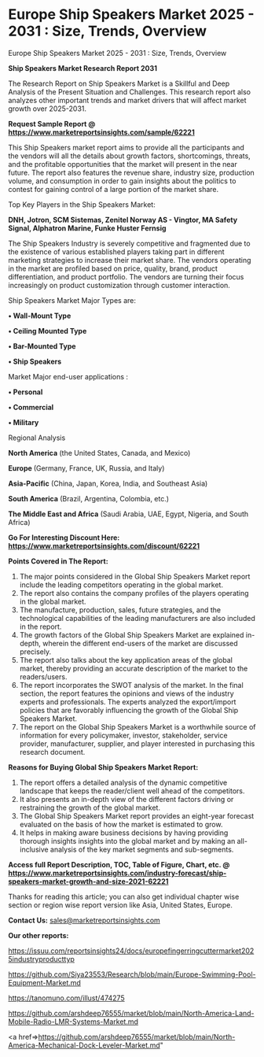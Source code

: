 # Europe Ship Speakers Market 2025 - 2031 : Size, Trends, Overview
Europe Ship Speakers Market 2025 - 2031 : Size, Trends, Overview

<strong>Ship Speakers Market Research Report 2031</strong>

The Research Report on Ship Speakers Market is a Skillful and Deep Analysis of the Present Situation and Challenges. This research report also analyzes other important trends and market drivers that will affect market growth over 2025-2031.

<strong>Request Sample Report @ <a href=https://www.marketreportsinsights.com/sample/62221>https://www.marketreportsinsights.com/sample/62221</a></strong>

This Ship Speakers market report aims to provide all the participants and the vendors will all the details about growth factors, shortcomings, threats, and the profitable opportunities that the market will present in the near future. The report also features the revenue share, industry size, production volume, and consumption in order to gain insights about the politics to contest for gaining control of a large portion of the market share.

Top Key Players in the Ship Speakers Market:

<strong>DNH, Jotron, SCM Sistemas, Zenitel Norway AS - Vingtor, MA Safety Signal, Alphatron Marine, Funke Huster Fernsig</strong>

The Ship Speakers Industry is severely competitive and fragmented due to the existence of various established players taking part in different marketing strategies to increase their market share. The vendors operating in the market are profiled based on price, quality, brand, product differentiation, and product portfolio. The vendors are turning their focus increasingly on product customization through customer interaction.

Ship Speakers Market Major Types are:

<strong>• Wall-Mount Type

• Ceiling Mounted Type

• Bar-Mounted Type

• Ship Speakers</strong>

Market Major end-user applications :

<strong>• Personal

• Commercial

• Military</strong>

Regional Analysis

</u><strong><b>North America</b></strong> (the United States, Canada, and Mexico)

<strong><b>Europe </b></strong>(Germany, France, UK, Russia, and Italy)

<strong><b>Asia-Pacific</b></strong> (China, Japan, Korea, India, and Southeast Asia)

<strong><b>South America</b></strong> (Brazil, Argentina, Colombia, etc.)

<strong><b>The Middle East and Africa</b></strong> (Saudi Arabia, UAE, Egypt, Nigeria, and South Africa)

<strong>Go For Interesting Discount Here: <a href=https://www.marketreportsinsights.com/discount/62221>https://www.marketreportsinsights.com/discount/62221</a></strong>

<strong>Points Covered in The Report:</strong>
<ol>
  <li>The major points considered in the Global Ship Speakers Market report include the leading competitors operating in the global market.</li>
  <li>The report also contains the company profiles of the players operating in the global market.</li>
  <li>The manufacture, production, sales, future strategies, and the technological capabilities of the leading manufacturers are also included in the report.</li>
  <li>The growth factors of the Global Ship Speakers Market are explained in-depth, wherein the different end-users of the market are discussed precisely.</li>
  <li>The report also talks about the key application areas of the global market, thereby providing an accurate description of the market to the readers/users.</li>
  <li>The report incorporates the SWOT analysis of the market. In the final section, the report features the opinions and views of the industry experts and professionals. The experts analyzed the export/import policies that are favorably influencing the growth of the Global Ship Speakers Market.</li>
  <li>The report on the Global Ship Speakers Market is a worthwhile source of information for every policymaker, investor, stakeholder, service provider, manufacturer, supplier, and player interested in purchasing this research document.</li>
</ol>
<strong>Reasons for Buying Global Ship Speakers Market Report:</strong>

<ol>
  <li>The report offers a detailed analysis of the dynamic competitive landscape that keeps the reader/client well ahead of the competitors.</li>
  <li>It also presents an in-depth view of the different factors driving or restraining the growth of the global market.</li>
  <li>The Global Ship Speakers Market report provides an eight-year forecast evaluated on the basis of how the market is estimated to grow.</li>
  <li>It helps in making aware business decisions by having providing thorough insights insights into the global market and by making an all-inclusive analysis of the key market segments and sub-segments.</li>
</ol>
<strong>Access full Report Description, TOC, Table of Figure, Chart, etc. @ <a href=https://www.marketreportsinsights.com/industry-forecast/ship-speakers-market-growth-and-size-2021-62221>https://www.marketreportsinsights.com/industry-forecast/ship-speakers-market-growth-and-size-2021-62221</a></strong>


Thanks for reading this article; you can also get individual chapter wise section or region wise report version like Asia, United States, Europe.

<strong>Contact Us:</strong>
sales@marketreportsinsights.com

<strong>Our other reports:</strong>

<a href=https://issuu.com/reportsinsights24/docs/europefingerringcuttermarket2025industryproducttyp>https://issuu.com/reportsinsights24/docs/europefingerringcuttermarket2025industryproducttyp</a>

<a href=https://github.com/Siya23553/Research/blob/main/Europe-Swimming-Pool-Equipment-Market.md>https://github.com/Siya23553/Research/blob/main/Europe-Swimming-Pool-Equipment-Market.md</a>

<a href=https://tanomuno.com/illust/474275>https://tanomuno.com/illust/474275</a>

<a href=https://github.com/arshdeep76555/market/blob/main/North-America-Land-Mobile-Radio-LMR-Systems-Market.md>https://github.com/arshdeep76555/market/blob/main/North-America-Land-Mobile-Radio-LMR-Systems-Market.md</a>

<a href=>https://github.com/arshdeep76555/market/blob/main/North-America-Mechanical-Dock-Leveler-Market.md</a>"
